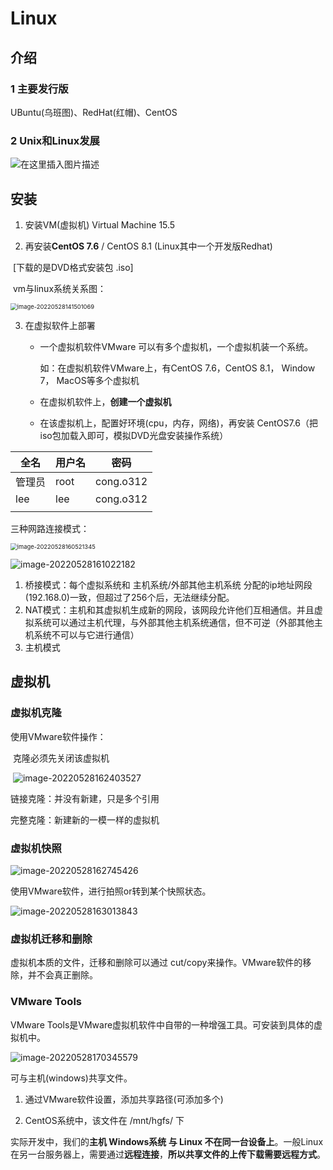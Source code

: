 # Linux

## 介绍

### 1 主要发行版

UBuntu(乌班图)、RedHat(红帽)、CentOS

### 2 Unix和Linux发展

![在这里插入图片描述](https://img-blog.csdnimg.cn/20210206170011241.png?x-oss-process=image/watermark,type_ZmFuZ3poZW5naGVpdGk,shadow_10,text_aHR0cHM6Ly9ibG9nLmNzZG4ubmV0L3dlaTE5ODYyMQ==,size_16,color_FFFFFF,t_70)



## 安装

1. 安装VM(虚拟机) Virtual Machine 15.5

2. 再安装**CentOS 7.6** / CentOS 8.1	 (Linux其中一个开发版Redhat)

​		[下载的是DVD格式安装包 .iso]

​		vm与linux系统关系图：

<img src="C:\Users\10275\AppData\Roaming\Typora\typora-user-images\image-20220528141501069.png" alt="image-20220528141501069" style="zoom:67%;" />

3. 在虚拟软件上部署

   - 一个虚拟机软件VMware 可以有多个虚拟机，一个虚拟机装一个系统。

     如：在虚拟机软件VMware上，有CentOS 7.6，CentOS 8.1， Window 7， MacOS等多个虚拟机

   - 在虚拟机软件上，**创建一个虚拟机**

   - 在该虚拟机上，配置好环境(cpu，内存，网络)，再安装 CentOS7.6（把iso包加载入即可，模拟DVD光盘安装操作系统）



| 全名   | 用户名 | 密码      |
| ------ | ------ | --------- |
| 管理员 | root   | cong.o312 |
| lee    | lee    | cong.o312 |
|        |        |           |



三种网路连接模式：

<img src="C:\Users\10275\AppData\Roaming\Typora\typora-user-images\image-20220528160521345.png" alt="image-20220528160521345" style="zoom:67%;" />



![image-20220528161022182](C:\Users\10275\AppData\Roaming\Typora\typora-user-images\image-20220528161022182.png)

1. 桥接模式：每个虚拟系统和 主机系统/外部其他主机系统 分配的ip地址网段(192.168.0)一致，但超过了256个后，无法继续分配。
2. NAT模式：主机和其虚拟机生成新的网段，该网段允许他们互相通信。并且虚拟系统可以通过主机代理，与外部其他主机系统通信，但不可逆（外部其他主机系统不可以与它进行通信）
3. 主机模式



## 虚拟机

### 虚拟机克隆

使用VMware软件操作：

​	克隆必须先关闭该虚拟机

​	![image-20220528162403527](C:\Users\10275\AppData\Roaming\Typora\typora-user-images\image-20220528162403527.png)

链接克隆：并没有新建，只是多个引用

完整克隆：新建新的一模一样的虚拟机



### 虚拟机快照

![image-20220528162745426](C:\Users\10275\AppData\Roaming\Typora\typora-user-images\image-20220528162745426.png)

使用VMware软件，进行拍照or转到某个快照状态。

![image-20220528163013843](C:\Users\10275\AppData\Roaming\Typora\typora-user-images\image-20220528163013843.png)



### 虚拟机迁移和删除

虚拟机本质的文件，迁移和删除可以通过 cut/copy来操作。VMware软件的移除，并不会真正删除。



### VMware Tools

VMware Tools是VMware虚拟机软件中自带的一种增强工具。可安装到具体的虚拟机中。

![image-20220528170345579](C:\Users\10275\AppData\Roaming\Typora\typora-user-images\image-20220528170345579.png)

可与主机(windows)共享文件。

1. 通过VMware软件设置，添加共享路径(可添加多个)

2. CentOS系统中，该文件在 /mnt/hgfs/ 下

实际开发中，我们的**主机 Windows系统 与 Linux 不在同一台设备上**。一般Linux在另一台服务器上，需要通过**远程连接**，**所以共享文件的上传下载需要远程方式**。


